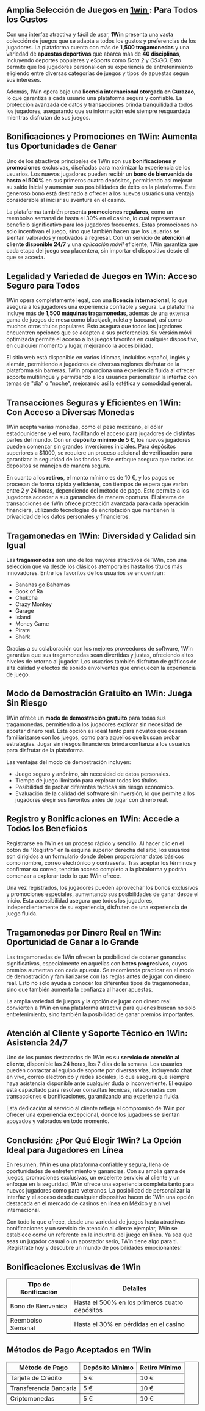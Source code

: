 <h2>Amplia Selección de Juegos en <a href="https://1win1.mx/">1win </a>: Para Todos los Gustos</h2>
<p>Con una interfaz atractiva y fácil de usar, <strong>1Win</strong> presenta una vasta colección de juegos que se adapta a todos los gustos y preferencias de los jugadores. La plataforma cuenta con más de <strong>1,500 tragamonedas</strong> y una variedad de <strong>apuestas deportivas</strong> que abarca más de <strong>40 disciplinas</strong>, incluyendo deportes populares y eSports como <em>Dota 2</em> y <em>CS:GO</em>. Esto permite que los jugadores personalicen su experiencia de entretenimiento eligiendo entre diversas categorías de juegos y tipos de apuestas según sus intereses.</p>
<p>Además, 1Win opera bajo una <strong>licencia internacional otorgada en Curazao</strong>, lo que garantiza a cada usuario una plataforma segura y confiable. La protección avanzada de datos y transacciones brinda tranquilidad a todos los jugadores, asegurando que su información esté siempre resguardada mientras disfrutan de sus juegos.</p>

<h2>Bonificaciones y Promociones en 1Win: Aumenta tus Oportunidades de Ganar</h2>
<p>Uno de los atractivos principales de 1Win son sus <strong>bonificaciones y promociones</strong> exclusivas, diseñadas para maximizar la experiencia de los usuarios. Los nuevos jugadores pueden recibir un <strong>bono de bienvenida de hasta el 500%</strong> en sus primeros cuatro depósitos, permitiendo así mejorar su saldo inicial y aumentar sus posibilidades de éxito en la plataforma. Este generoso bono está destinado a ofrecer a los nuevos usuarios una ventaja considerable al iniciar su aventura en el casino.</p>
<p>La plataforma también presenta <strong>promociones regulares</strong>, como un reembolso semanal de hasta el 30% en el casino, lo cual representa un beneficio significativo para los jugadores frecuentes. Estas promociones no solo incentivan el juego, sino que también hacen que los usuarios se sientan valorados y motivados a regresar. Con un servicio de <strong>atención al cliente disponible 24/7</strong> y una <em>aplicación móvil</em> eficiente, 1Win garantiza que cada etapa del juego sea placentera, sin importar el dispositivo desde el que se acceda.</p>

<h2>Legalidad y Variedad de Juegos en 1Win: Acceso Seguro para Todos</h2>
<p>1Win opera completamente legal, con una <strong>licencia internacional</strong>, lo que asegura a los jugadores una experiencia confiable y segura. La plataforma incluye más de <strong>1,500 máquinas tragamonedas</strong>, además de una extensa gama de juegos de mesa como blackjack, ruleta y baccarat, así como muchos otros títulos populares. Esto asegura que todos los jugadores encuentren opciones que se adapten a sus preferencias. Su versión móvil optimizada permite el acceso a los juegos favoritos en cualquier dispositivo, en cualquier momento y lugar, mejorando la accesibilidad.</p>
<p>El sitio web está disponible en varios idiomas, incluidos español, inglés y alemán, permitiendo a jugadores de diversas regiones disfrutar de la plataforma sin barreras. 1Win proporciona una experiencia fluida al ofrecer soporte multilingüe y permitiendo a los usuarios personalizar la interfaz con temas de "día" o "noche", mejorando así la estética y comodidad general.</p>

<h2>Transacciones Seguras y Eficientes en 1Win: Con Acceso a Diversas Monedas</h2>
<p>1Win acepta varias monedas, como el peso mexicano, el dólar estadounidense y el euro, facilitando el acceso para jugadores de distintas partes del mundo. Con un <strong>depósito mínimo de 5 €</strong>, los nuevos jugadores pueden comenzar sin grandes inversiones iniciales. Para depósitos superiores a $1000, se requiere un proceso adicional de verificación para garantizar la seguridad de los fondos. Este enfoque asegura que todos los depósitos se manejen de manera segura.</p>
<p>En cuanto a los <strong>retiros</strong>, el monto mínimo es de 10 €, y los pagos se procesan de forma rápida y eficiente, con tiempos de espera que varían entre 2 y 24 horas, dependiendo del método de pago. Esto permite a los jugadores acceder a sus ganancias de manera oportuna. El sistema de transacciones de 1Win ofrece protección avanzada para cada operación financiera, utilizando tecnologías de encriptación que mantienen la privacidad de los datos personales y financieros.</p>

<h2>Tragamonedas en 1Win: Diversidad y Calidad sin Igual</h2>
<p>Las <strong>tragamonedas</strong> son uno de los mayores atractivos de 1Win, con una selección que va desde los clásicos atemporales hasta los títulos más innovadores. Entre los favoritos de los usuarios se encuentran:</p>
<ul>
    <li>Bananas go Bahamas</li>
    <li>Book of Ra</li>
    <li>Chukcha</li>
    <li>Crazy Monkey</li>
    <li>Garage</li>
    <li>Island</li>
    <li>Money Game</li>
    <li>Pirate</li>
    <li>Shark</li>
</ul>
<p>Gracias a su colaboración con los mejores proveedores de software, 1Win garantiza que sus tragamonedas sean divertidas y justas, ofreciendo altos niveles de retorno al jugador. Los usuarios también disfrutan de gráficos de alta calidad y efectos de sonido envolventes que enriquecen la experiencia de juego.</p>

<h2>Modo de Demostración Gratuito en 1Win: Juega Sin Riesgo</h2>
<p>1Win ofrece un <strong>modo de demostración gratuito</strong> para todas sus tragamonedas, permitiendo a los jugadores explorar sin necesidad de apostar dinero real. Esta opción es ideal tanto para novatos que desean familiarizarse con los juegos, como para aquellos que buscan probar estrategias. Jugar sin riesgos financieros brinda confianza a los usuarios para disfrutar de la plataforma.</p>
<p>Las ventajas del modo de demostración incluyen:</p>
<ul>
    <li>Juego seguro y anónimo, sin necesidad de datos personales.</li>
    <li>Tiempo de juego ilimitado para explorar todos los títulos.</li>
    <li>Posibilidad de probar diferentes tácticas sin riesgo económico.</li>
    <li>Evaluación de la calidad del software sin inversión, lo que permite a los jugadores elegir sus favoritos antes de jugar con dinero real.</li>
</ul>

<h2>Registro y Bonificaciones en 1Win: Accede a Todos los Beneficios</h2>
<p>Registrarse en 1Win es un proceso rápido y sencillo. Al hacer clic en el botón de "Registro" en la esquina superior derecha del sitio, los usuarios son dirigidos a un formulario donde deben proporcionar datos básicos como nombre, correo electrónico y contraseña. Tras aceptar los términos y confirmar su correo, tendrán acceso completo a la plataforma y podrán comenzar a explorar todo lo que 1Win ofrece.</p>
<p>Una vez registrados, los jugadores pueden aprovechar los bonos exclusivos y promociones especiales, aumentando sus posibilidades de ganar desde el inicio. Esta accesibilidad asegura que todos los jugadores, independientemente de su experiencia, disfruten de una experiencia de juego fluida.</p>

<h2>Tragamonedas por Dinero Real en 1Win: Oportunidad de Ganar a lo Grande</h2>
<p>Las tragamonedas de 1Win ofrecen la posibilidad de obtener ganancias significativas, especialmente en aquellas con <strong>botes progresivos</strong>, cuyos premios aumentan con cada apuesta. Se recomienda practicar en el modo de demostración y familiarizarse con las reglas antes de jugar con dinero real. Esto no solo ayuda a conocer los diferentes tipos de tragamonedas, sino que también aumenta la confianza al hacer apuestas.</p>
<p>La amplia variedad de juegos y la opción de jugar con dinero real convierten a 1Win en una plataforma atractiva para quienes buscan no solo entretenimiento, sino también la posibilidad de ganar premios importantes.</p>

<h2>Atención al Cliente y Soporte Técnico en 1Win: Asistencia 24/7</h2>
<p>Uno de los puntos destacados de 1Win es su <strong>servicio de atención al cliente</strong>, disponible las 24 horas, los 7 días de la semana. Los usuarios pueden contactar al equipo de soporte por diversas vías, incluyendo chat en vivo, correo electrónico y redes sociales, lo que asegura que siempre haya asistencia disponible ante cualquier duda o inconveniente. El equipo está capacitado para resolver consultas técnicas, relacionadas con transacciones o bonificaciones, garantizando una experiencia fluida.</p>
<p>Esta dedicación al servicio al cliente refleja el compromiso de 1Win por ofrecer una experiencia excepcional, donde los jugadores se sientan apoyados y valorados en todo momento.</p>

<h2>Conclusión: ¿Por Qué Elegir 1Win? La Opción Ideal para Jugadores en Línea</h2>
<p>En resumen, 1Win es una plataforma confiable y segura, llena de oportunidades de entretenimiento y ganancias. Con su amplia gama de juegos, promociones exclusivas, un excelente servicio al cliente y un enfoque en la seguridad, 1Win ofrece una experiencia completa tanto para nuevos jugadores como para veteranos. La posibilidad de personalizar la interfaz y el acceso desde cualquier dispositivo hacen de 1Win una opción destacada en el mercado de casinos en línea en México y a nivel internacional.</p>
<p>Con todo lo que ofrece, desde una variedad de juegos hasta atractivas bonificaciones y un servicio de atención al cliente ejemplar, 1Win se establece como un referente en la industria del juego en línea. Ya sea que seas un jugador casual o un apostador serio, 1Win tiene algo para ti. ¡Regístrate hoy y descubre un mundo de posibilidades emocionantes!</p>

<h2>Bonificaciones Exclusivas de 1Win</h2>
<table border="1">
    <tr>
        <th>Tipo de Bonificación</th>
        <th>Detalles</th>
    </tr>
    <tr>
        <td>Bono de Bienvenida</td>
        <td>Hasta el 500% en los primeros cuatro depósitos</td>
    </tr>
    <tr>
        <td>Reembolso Semanal</td>
        <td>Hasta el 30% en pérdidas en el casino</td>
    </tr>
</table>

<h2>Métodos de Pago Aceptados en 1Win</h2>
<table border="1">
    <tr>
        <th>Método de Pago</th>
        <th>Depósito Mínimo</th>
        <th>Retiro Mínimo</th>
    </tr>
    <tr>
        <td>Tarjeta de Crédito</td>
        <td>5 €</td>
        <td>10 €</td>
    </tr>
    <tr>
        <td>Transferencia Bancaria</td>
        <td>5 €</td>
        <td>10 €</td>
    </tr>
    <tr>
        <td>Criptomonedas</td>
        <td>5 €</td>
        <td>10 €</td>
    </tr>
</table>
